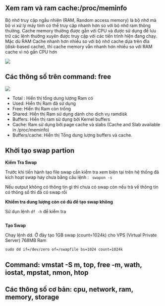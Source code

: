 ## Xem ram và ram cache:/proc/meminfo

Bộ nhớ truy cập ngẫu nhiên (RAM, Random access memory) là bộ nhớ mà bộ vi xử lý máy tính có thể truy cập nhanh hơn so với bộ nhớ ram thông thường. Cache memory thường được gắn với CPU và được sử dụng để lưu trữ các lệnh thường xuyên được truy cập với các tiến trình hiện đang chạy. Mặc dù RAM Cache nhanh hơn nhiều so với bộ nhớ cache dựa trên đĩa (disk-based cache), thì cache memory vẫn nhanh hơn nhiều so với RAM cache vì nó gần CPU hơn

<img src="https://i.imgur.com/1M245kD.png">

## Các thông số trên command: free

<img src="https://i.imgur.com/YD7BKse.png">

- Total : Hiển thị tổng dung lượng Ram có
- Used: Hiển thị Ram đã sử dụng
- Free: Hiển thị Ram còn trống
- Shared: Hiển thị Ram sử dụng dành cho dịch vụ ramdisk
- Buffers: Hiển thị ram sử dụng bởi Kernel buffers
- Cache: Ram sử dụng bởi page cache và slabs (Cache and Slab available in /proc/meminfo)
- Buffers/cache: Hiển thị Tổng dung lượng buffers và cache.


## Khởi tạo swap partion

**Kiểm Tra Swap**

Trước khi tiến hành tạo file swap cần kiểm tra xem biện tại trên hệ thống đã kích hoạt swap hay chưa bằng câu lệnh : ` swapon -s`

Nếu output không có thông tin gì thì chưa có swap còn nếu trả về thông tin có thông số thì đã có swap rồi

**Khiểm tra dung lượng còn có đủ để tạo swap không**

Sử dụn lệnh `df -h`  để kiểm tra

<img src="">

**Tạo Swap**

Chạy lệnh dd. Ở đây tạo 1GB swap (count=1024k) cho VPS (Virtual Private Server) 768MB Ram

`sudo dd if=/dev/zero of=/swapfile bs=1024 count=1024k`




## Command: vmstat -S m, top, free -m, wath, iostat, mpstat, nmon, htop

## Các thông số cơ bản: cpu, network, ram, memory, storage


